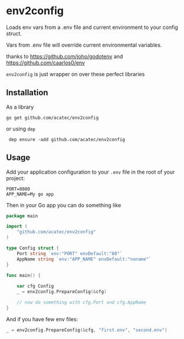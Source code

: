 # env2config

Loads env vars from a .env file and current environment to your config struct.

Vars from .env file will override current environmental variables.

thanks to https://github.com/joho/godotenv and https://github.com/caarlos0/env

``env2config`` is just wrapper on over these perfect libraries

## Installation

As a library

```shell
go get github.com/acatec/env2config
```

or using ``dep``

```shell
 dep ensure -add github.com/acatec/env2config
```


## Usage

Add your application configuration to your `.env` file in the root of your project:

```shell
PORT=8080
APP_NAME=My go app
```

Then in your Go app you can do something like

```go
package main

import (
    "github.com/acatec/env2config"
)

type Config struct {
	Port string `env:"PORT" envDefault:"80"`
	AppName string `env:"APP_NAME" envDefault:"noname"`
}

func main() {
	
	var cfg Config
	_ = env2config.PrepareConfig(&cfg)

    // now do something with cfg.Port and cfg.AppName
}
```


And if you have few env files:

```go
_ = env2config.PrepareConfig(&cfg, "first.env", "second.env")

```